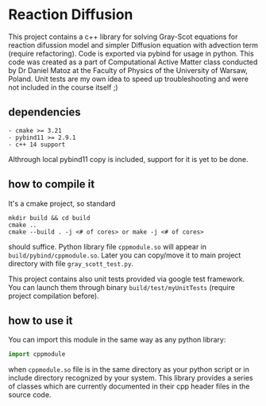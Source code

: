 # Reaction Diffusion 
This project contains a c++ library for solving Gray-Scot equations for reaction difussion model and simpler Diffusion equation with advection term 
(require refactoring). Code is exported via pybind for usage in python. 
This code was created as a part of Computational Active Matter class conducted by Dr Daniel Matoz at the Faculty of Physics of the University of Warsaw, 
Poland. 
Unit tests are my own idea to speed up troubleshooting and were not included in the course itself ;)

## dependencies
    - cmake >= 3.21
    - pybind11 >= 2.9.1
    - c++ 14 support

Althrough local pybind11 copy is included, support for it is yet to be done.

## how to compile it

It's a cmake project, so standard 
```
mkdir build && cd build 
cmake ..
cmake --build . -j <# of cores> or make -j <# of cores>
```
should suffice. Python library file `cppmodule.so` will appear in `build/pybind/cppmodule.so`. Later you can copy/move it to main project directory 
with file `gray_scott_test.py`.

This project contains also unit tests provided via google test framework. You can launch them through binary `build/test/myUnitTests` (require 
project compilation before).

## how to use it
You can import this module in the same way as any python library:
```python
import cppmodule
```
when `cppmodule.so` file is in the same directory as your python script or in include directory recognized by your system.
This library provides a series of classes which are currently documented in their cpp header files in the source code.



